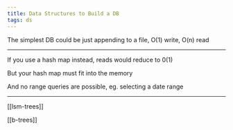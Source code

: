 ```yaml
---
title: Data Structures to Build a DB
tags: ds 
---
```



The simplest DB could be just appending to a file, O(1) write, O(n) read  

---

If you use a hash map instead, reads would reduce to 0(1)

But your hash map must fit into the memory 

And no range queries are possible, eg. selecting a date range 

---



[[lsm-trees]]

[[b-trees]]
